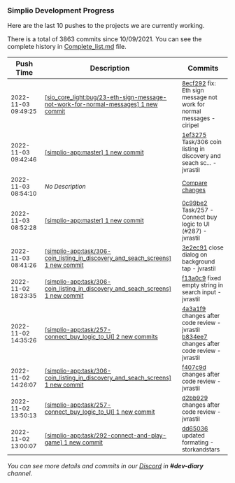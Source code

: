 
### Simplio Development Progress

Here are the last 10 pushes to the projects we are currently working.

There is a total of 3863 commits since 10/09/2021. You can see the complete history in
 [Complete_list.md](Complete_list.md) file.

| Push Time | Description | Commits |
| --- | --- | --- |
| <sub>2022-11-03 09:49:25</sub> | <sub>[[sio_core_light:bug/23\-eth\-sign\-message\-not\-work\-for\-normal\-messages] 1 new commit](https://github.com/SimplioOfficial/sio_core_light/commit/8ecf2928c269ad9d04237bd385c6d1609a07316b)</sub> | <sub>[8ecf292](https://github.com/SimplioOfficial/sio_core_light/commit/8ecf2928c269ad9d04237bd385c6d1609a07316b) fix: Eth sign message not work for normal messages - ciripel</sub> |
| <sub>2022-11-03 09:42:46</sub> | <sub>[[simplio-app:master] 1 new commit](https://github.com/SimplioOfficial/simplio-app/commit/1ef3275c69b6ae37c11a6f5707d0d70f5c8903e0)</sub> | <sub>[1ef3275](https://github.com/SimplioOfficial/simplio-app/commit/1ef3275c69b6ae37c11a6f5707d0d70f5c8903e0) Task/306 coin listing in discovery and seach sc... - jvrastil</sub> |
| <sub>2022-11-03 08:54:10</sub> | <sub>_No Description_</sub> | <sub>[Compare changes](https://github.com/SimplioOfficial/simplio-app/compare/3e2ec91741a8...be4cce5517e2)</sub> |
| <sub>2022-11-03 08:52:28</sub> | <sub>[[simplio-app:master] 1 new commit](https://github.com/SimplioOfficial/simplio-app/commit/0c99be22539969416f2cc52c997c56e9c3703fbb)</sub> | <sub>[0c99be2](https://github.com/SimplioOfficial/simplio-app/commit/0c99be22539969416f2cc52c997c56e9c3703fbb) Task/257 - Connect buy logic to UI (#287) - jvrastil</sub> |
| <sub>2022-11-03 08:41:26</sub> | <sub>[[simplio-app:task/306\-coin\_listing\_in\_discovery\_and\_seach\_screens] 1 new commit](https://github.com/SimplioOfficial/simplio-app/commit/3e2ec91741a84a92820f6e3992e39b62b40caa74)</sub> | <sub>[3e2ec91](https://github.com/SimplioOfficial/simplio-app/commit/3e2ec91741a84a92820f6e3992e39b62b40caa74) close dialog on background tap - jvrastil</sub> |
| <sub>2022-11-02 18:23:35</sub> | <sub>[[simplio-app:task/306\-coin\_listing\_in\_discovery\_and\_seach\_screens] 1 new commit](https://github.com/SimplioOfficial/simplio-app/commit/f13a0c9a19c0ea9f654ce7eb558e3e15f265404e)</sub> | <sub>[f13a0c9](https://github.com/SimplioOfficial/simplio-app/commit/f13a0c9a19c0ea9f654ce7eb558e3e15f265404e) fixed empty string in search input - jvrastil</sub> |
| <sub>2022-11-02 14:35:26</sub> | <sub>[[simplio-app:task/257\-connect\_buy\_logic\_to\_UI] 2 new commits](https://github.com/SimplioOfficial/simplio-app/compare/d2bb92959899...b834ee759fb3)</sub> | <sub>[4a3a1f9](https://github.com/SimplioOfficial/simplio-app/commit/4a3a1f9a3162af21576773e9e78ae25abc52a859) changes after code review - jvrastil<br>[b834ee7](https://github.com/SimplioOfficial/simplio-app/commit/b834ee759fb301215d15b4abde62723a4dc4da3c) changes after code review - jvrastil</sub> |
| <sub>2022-11-02 14:26:07</sub> | <sub>[[simplio-app:task/306\-coin\_listing\_in\_discovery\_and\_seach\_screens] 1 new commit](https://github.com/SimplioOfficial/simplio-app/commit/f407c9d47c076e58946e5e5109f50a7c7bc04e49)</sub> | <sub>[f407c9d](https://github.com/SimplioOfficial/simplio-app/commit/f407c9d47c076e58946e5e5109f50a7c7bc04e49) changes after code review - jvrastil</sub> |
| <sub>2022-11-02 13:50:13</sub> | <sub>[[simplio-app:task/257\-connect\_buy\_logic\_to\_UI] 1 new commit](https://github.com/SimplioOfficial/simplio-app/commit/d2bb929598992889acee8b768cec5b7ca70acc5d)</sub> | <sub>[d2bb929](https://github.com/SimplioOfficial/simplio-app/commit/d2bb929598992889acee8b768cec5b7ca70acc5d) changes after code review - jvrastil</sub> |
| <sub>2022-11-02 13:00:07</sub> | <sub>[[simplio-app:task/292\-connect\-and\-play\-game] 1 new commit](https://github.com/SimplioOfficial/simplio-app/commit/dd650362c5e953a188a87e319c43a5d82b29ecb2)</sub> | <sub>[dd65036](https://github.com/SimplioOfficial/simplio-app/commit/dd650362c5e953a188a87e319c43a5d82b29ecb2) updated formating - storkandstars</sub> |

_You can see more details and commits in our [Discord](https://discord.gg/aKhjuwZmdP) in **#dev-diary** channel._
